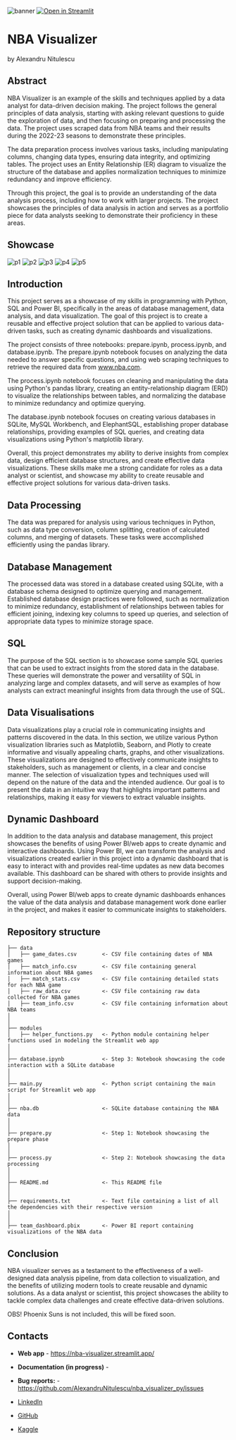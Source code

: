 ![banner](https://github.com/AlexandruNitulescu/nba_visualizer_py/blob/main/img/logo.png?raw=true)
[![Open in Streamlit](https://static.streamlit.io/badges/streamlit_badge_black_white.svg)](https://nba-visualizer.streamlit.app/)
# NBA Visualizer
by Alexandru Nitulescu
## Abstract
NBA Visualizer is an example of the skills and techniques applied by a data analyst for data-driven decision making. The project follows the general principles of data analysis, starting with asking relevant questions to guide the exploration of data, and then focusing on preparing and processing the data. The project uses scraped data from NBA teams and their results during the 2022-23 seasons to demonstrate these principles.

The data preparation process involves various tasks, including manipulating columns, changing data types, ensuring data integrity, and optimizing tables. The project uses an Entity Relationship (ER) diagram to visualize the structure of the database and applies normalization techniques to minimize redundancy and improve efficiency.

Through this project, the goal is to provide an understanding of the data analysis process, including how to work with larger projects. The project showcases the principles of data analysis in action and serves as a portfolio piece for data analysts seeking to demonstrate their proficiency in these areas.

## Showcase
![p1](https://github.com/AlexandruNitulescu/nba_visualizer_py/blob/main/img/preview1.png?raw=true)
![p2](https://github.com/AlexandruNitulescu/nba_visualizer_py/blob/main/img/preview2.png?raw=true)
![p3](https://github.com/AlexandruNitulescu/nba_visualizer_py/blob/main/img/preview3.png?raw=true)
![p4](https://github.com/AlexandruNitulescu/nba_visualizer_py/blob/main/img/preview4.png?raw=true)
![p5](https://github.com/AlexandruNitulescu/nba_visualizer_py/blob/main/img/preview5.png?raw=true)
## Introduction
This project serves as a showcase of my skills in programming with Python, SQL and Power BI, specifically in the areas of database management, data analysis, and data visualization. The goal of this project is to create a reusable and effective project solution that can be applied to various data-driven tasks, such as creating dynamic dashboards and visualizations.

The project consists of three notebooks: prepare.ipynb, process.ipynb, and database.ipynb. The prepare.ipynb notebook focuses on analyzing the data needed to answer specific questions, and using web scraping techniques to retrieve the required data from www.nba.com.

The process.ipynb notebook focuses on cleaning and manipulating the data using Python's pandas library, creating an entity-relationship diagram (ERD) to visualize the relationships between tables, and normalizing the database to minimize redundancy and optimize querying.

The database.ipynb notebook focuses on creating various databases in SQLite, MySQL Workbench, and ElephantSQL, establishing proper database relationships, providing examples of SQL queries, and creating data visualizations using Python's matplotlib library.

Overall, this project demonstrates my ability to derive insights from complex data, design efficient database structures, and create effective data visualizations. These skills make me a strong candidate for roles as a data analyst or scientist, and showcase my ability to create reusable and effective project solutions for various data-driven tasks.


## Data Processing
The data was prepared for analysis using various techniques in Python, such as data type conversion, column splitting, creation of calculated columns, and merging of datasets. These tasks were accomplished efficiently using the pandas library.

## Database Management
The processed data was stored in a database created using SQLite, with a database schema designed to optimize querying and management. Established database design practices were followed, such as normalization to minimize redundancy, establishment of relationships between tables for efficient joining, indexing key columns to speed up queries, and selection of appropriate data types to minimize storage space.

## SQL
The purpose of the SQL section is to showcase some sample SQL queries that can be used to extract insights from the stored data in the database. These queries will demonstrate the power and versatility of SQL in analyzing large and complex datasets, and will serve as examples of how analysts can extract meaningful insights from data through the use of SQL.

## Data Visualisations
Data visualizations play a crucial role in communicating insights and patterns discovered in the data. In this section, we utilize various Python visualization libraries such as Matplotlib, Seaborn, and Plotly to create informative and visually appealing charts, graphs, and other visualizations. These visualizations are designed to effectively communicate insights to stakeholders, such as management or clients, in a clear and concise manner. The selection of visualization types and techniques used will depend on the nature of the data and the intended audience. Our goal is to present the data in an intuitive way that highlights important patterns and relationships, making it easy for viewers to extract valuable insights.

## Dynamic Dashboard
In addition to the data analysis and database management, this project showcases the benefits of using Power BI/web apps to create dynamic and interactive dashboards.
Using Power BI, we can transform the analysis and visualizations created earlier in this project into a dynamic dashboard that is easy to interact with and provides real-time updates as new data becomes available. This dashboard can be shared with others to provide insights and support decision-making.

Overall, using Power BI/web apps to create dynamic dashboards enhances the value of the data analysis and database management work done earlier in the project, and makes it easier to communicate insights to stakeholders.

## Repository structure
```
├── data
│   ├── game_dates.csv        <- CSV file containing dates of NBA games
│   ├── match_info.csv        <- CSV file containing general information about NBA games
│   ├── match_stats.csv       <- CSV file containing detailed stats for each NBA game
│   ├── raw_data.csv          <- CSV file containing raw data collected for NBA games
│   ├── team_info.csv         <- CSV file containing information about NBA teams
│
│
├── modules
│   ├── helper_functions.py   <- Python module containing helper functions used in modeling the Streamlit web app
│
│
├── database.ipynb            <- Step 3: Notebook showcasing the code interaction with a SQLite database
│
│
├── main.py                   <- Python script containing the main script for Streamlit web app
│
│
├── nba.db                    <- SQLite database containing the NBA data
│
│
├── prepare.py                <- Step 1: Notebook showcasing the prepare phase
│
│
├── process.py                <- Step 2: Notebook showcasing the data processing
│
│
├── README.md                 <- This README file
│
│
├── requirements.txt          <- Text file containing a list of all the dependencies with their respective version
│
│
├── team_dashboard.pbix       <- Power BI report containing visualizations of the NBA data
```

## Conclusion
NBA visualizer serves as a testament to the effectiveness of a well-designed data analysis pipeline, from data collection to visualization, and the benefits of utilizing modern tools to create reusable and dynamic solutions. As a data analyst or scientist, this project showcases the ability to tackle complex data challenges and create effective data-driven solutions.

OBS! Phoenix Suns is not included, this will be fixed soon.

## Contacts
- **Web app** - https://nba-visualizer.streamlit.app/
- **Documentation (in progress)** - 
- **Bug reports:** - https://github.com/AlexandruNitulescu/nba_visualizer_py/issues

- [LinkedIn](https://www.linkedin.com/in/alexandru-nitulescu-035778153/)
- [GitHub](https://github.com/AlexandruNitulescu)
- [Kaggle](https://www.kaggle.com/anitulescu)
